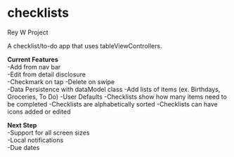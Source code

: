 # checklists
Rey W Project

A checklist/to-do app that uses tableViewControllers.  

**Current Features**  
-Add from nav bar  
-Edit from detail disclosure  
-Checkmark on tap
-Delete on swipe  
-Data Persistence with dataModel class
-Add lists of items (ex. Birthdays, Groceries, To Do)
-User Defaults
-Checklists show how many items need to be completed
-Checklists are alphabetically sorted
-Checklists can have icons added or edited

**Next Step**  
-Support for all screen sizes  
-Local notifications  
-Due dates  
